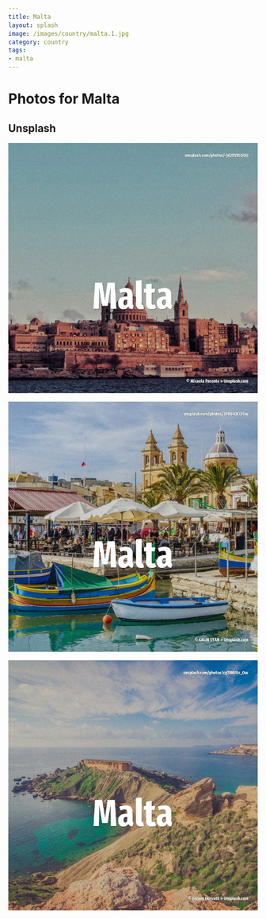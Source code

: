 ```yaml
---
title: Malta
layout: splash
image: /images/country/malta.1.jpg
category: country
tags:
- malta
---
```

# Photos for Malta

## Unsplash

![Malta](/images/country/malta.1.jpg)

![Malta](/images/country/malta.2.jpg)

![Malta](/images/country/malta.3.jpg)